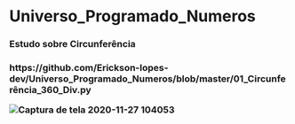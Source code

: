 # Universo_Programado_Numeros

<h3>Estudo sobre Circunferência<h3>
<p>https://github.com/Erickson-lopes-dev/Universo_Programado_Numeros/blob/master/01_Circunferência_360_Div.py</p>
  
![Captura de tela 2020-11-27 104053](https://user-images.githubusercontent.com/62525983/100544852-63917800-3237-11eb-8cc9-916befb15f0a.png)


